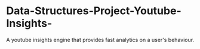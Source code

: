 # Data-Structures-Project-Youtube-Insights-
A youtube insights engine that provides fast analytics on a user's behaviour. 
